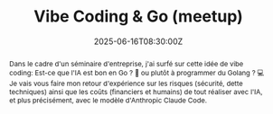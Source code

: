 ---
title: Vibe Coding & Go (meetup)

event: Meetup Golang Lyon
event_url: https://www.meetup.com/golang-lyon/events/308083715/

location: Lyon (Meetup Golang Lyon)
address:
  street: Bedrock Streaming, 76 avenue Tony Garnier (Bât. 2)
  city: Lyon
  region: Auvergne-Rhone-Alpes
  postcode: '69007'
  country: France

summary: Meetup, Vibe Coding & Go
abstract: "Dans le cadre d'un séminaire d'entreprise, j'ai surfé sur cette idée de vibe coding: Est-ce que l'IA est bon en Go ? 🎲 ou plutôt à programmer du Golang ? 💻 
 
Je vais vous faire mon retour d'expérience sur les risques (sécurité, dette techniques) ainsi que les coûts (financiers et humains) de tout réaliser avec l'IA, et plus précisément, avec le modèle d'Anthropic Claude Code."

date: "2025-06-16T08:30:00Z"
date_end: "2025-06-16T18:30:00Z"
all_day: false

publishDate: "2025-01-01T00:00:00Z"

authors: [David Aparicio]
tags: [Go, IA, Intelligence Artificielle, LLM, Anthropic, Claude Code]

featured: false

image:
  caption: 'Crédits: [**Meetup Golang Lyon**](https://www.meetup.com/golang-lyon/events/308083715/)'
  focal_point: Right

links:
- icon: binoculars
  icon_pack: fas
  name: Description
  url: https://www.meetup.com/golang-lyon/events/308083715/
- icon: comments
  icon_pack: fas
  name: Avis
  url: https://openfeedback.io/UMu6vQC6L5I6uvt1BNkJ/2024-12-03/iA5dvPuRys9m1KOmHzfS
url_code: ""
url_pdf: ""
url_slides: "talks/Lyon2025_Go_gojira.pdf"
url_video: ""

slides: ""
projects: []
---